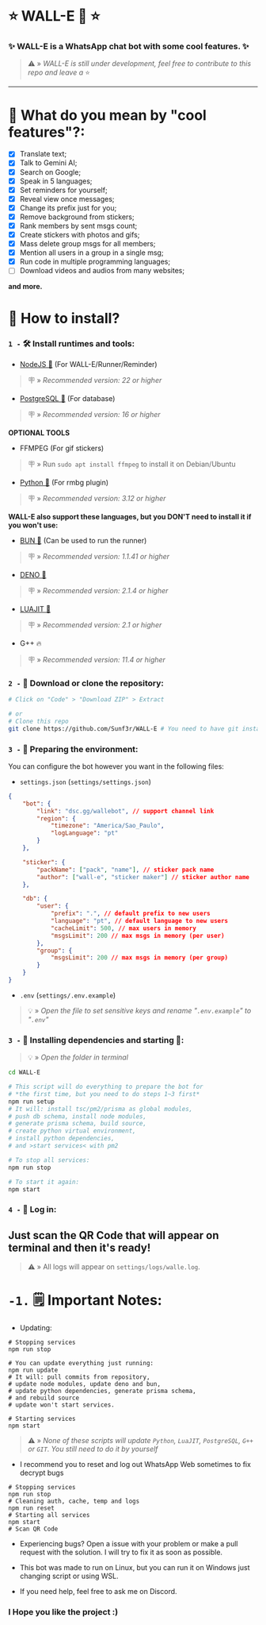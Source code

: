 # ⭐ WALL-E 🤖 ⭐

### ✨ WALL-E is a WhatsApp chat bot with some cool features. ✨

> ⚠️ » _WALL-E is still under development, feel free to contribute to this repo and leave a_ ⭐

---

# 🤔 What do you mean by "cool features"?:

- [x] Translate text;
- [x] Talk to Gemini AI;
- [x] Search on Google;
- [x] Speak in 5 languages;
- [x] Set reminders for yourself;
- [x] Reveal view once messages;
- [x] Change its prefix just for you;
- [x] Remove background from stickers;
- [x] Rank members by sent msgs count;
- [x] Create stickers with photos and gifs;
- [x] Mass delete group msgs for all members;
- [x] Mention all users in a group in a single msg;
- [x] Run code in multiple programming languages;
- [ ] Download videos and audios from many websites;

**and more.**

# 🤔 How to install?

### `1 -` 🛠️ Install runtimes and tools:

- [NodeJS 💩](https://nodejs.org/pt-br/) (For WALL-E/Runner/Reminder)

> 🪧 » _Recommended version: 22 or higher_

- [PostgreSQL 🐘](https://www.postgresql.org/download/) (For database)

> 🪧 » _Recommended version: 16 or higher_

**OPTIONAL TOOLS**

- FFMPEG (For gif stickers)

> 🪧 » Run `sudo apt install ffmpeg` to install it on Debian/Ubuntu

- [Python 🐍](https://www.python.org/) (For rmbg plugin)

> 🪧 » _Recommended version: 3.12 or higher_

**WALL-E also support these languages, but you DON'T need to install it if you won't use:**

- [BUN 🧁](https://bun.sh) (Can be used to run the runner)

> 🪧 » _Recommended version: 1.1.41 or higher_

- [DENO 🦕](https://deno.com/)

> 🪧 » _Recommended version: 2.1.4 or higher_

- [LUAJIT 🌙](https://luajit.org/)

> 🪧 » _Recommended version: 2.1 or higher_

- G++ 🔥

> 🪧 » _Recommended version: 11.4 or higher_

### `2 -` 📁 Download or clone the repository:

```bash
# Click on "Code" > "Download ZIP" > Extract

# or
# Clone this repo
git clone https://github.com/Sunf3r/WALL-E # You need to have git installed to do this
```

### `3 -` 🌿 Preparing the environment:

You can configure the bot however you want in the following files:

- `settings.json` (`settings/settings.json`)

```json
{
	"bot": {
		"link": "dsc.gg/wallebot", // support channel link
		"region": {
			"timezone": "America/Sao_Paulo",
			"logLanguage": "pt"
		}
	},

	"sticker": {
		"packName": ["pack", "name"], // sticker pack name
		"author": ["wall-e", "sticker maker"] // sticker author name
	},

	"db": {
		"user": {
			"prefix": ".", // default prefix to new users
			"language": "pt", // default language to new users
			"cacheLimit": 500, // max users in memory
			"msgsLimit": 200 // max msgs in memory (per user)
		},
		"group": {
			"msgsLimit": 200 // max msgs in memory (per group)
		}
	}
}
```

- `.env` (`settings/.env.example`)

> 💡 » _Open the file to set sensitive keys and rename "`.env.example`" to "`.env`"_

### `3 -` 🧰 Installing dependencies and starting 🚀:

> 💡 » _Open the folder in terminal_

```bash
cd WALL-E

# This script will do everything to prepare the bot for
# *the first time, but you need to do steps 1~3 first*
npm run setup
# It will: install tsc/pm2/prisma as global modules,
# push db schema, install node modules,
# generate prisma schema, build source,
# create python virtual environment,
# install python dependencies,
# and >start services< with pm2

# To stop all services:
npm run stop

# To start it again:
npm start
```

### `4 -` 🔐 Log in:

## Just scan the QR Code that will appear on terminal and then it's ready!

> ⚠️ » All logs will appear on `settings/logs/walle.log`.

# `-1.` 🗒️ Important Notes:

- Updating:

```
# Stopping services
npm run stop

# You can update everything just running:
npm run update
# It will: pull commits from repository,
# update node modules, update deno and bun,
# update python dependencies, generate prisma schema,
# and rebuild source
# update won't start services.

# Starting services
npm start
```

> ⚠️ » _None of these scripts will update `Python`, `LuaJIT`, `PostgreSQL`, `G++` or `GIT`. You
> still need to do it by yourself_

- I recommend you to reset and log out WhatsApp Web sometimes to fix decrypt bugs

```
# Stopping services
npm run stop
# Cleaning auth, cache, temp and logs
npm run reset
# Starting all services
npm start
# Scan QR Code
```

- Experiencing bugs? Open a issue with your problem or make a pull request with the solution. I will
  try to fix it as soon as possible.

- This bot was made to run on Linux, but you can run it on Windows just changing script or using
  WSL.

- If you need help, feel free to ask me on Discord.

### I Hope you like the project :)
